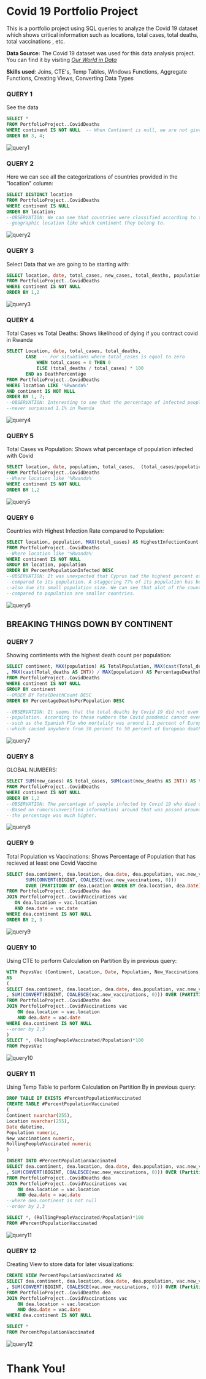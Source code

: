 # Covid 19 Portfolio Project
This is a portfolio project using SQL queries to analyze the Covid 19 dataset which shows critical information such as locations, total cases, total deaths, total vaccinations , etc.

**Data Source:** The Covid 19 dataset was used for this data analysis project. You can find it by visiting [*Our World in Data*](https://ourworldindata.org/covid-deaths)

**Skills used**: Joins, CTE's, Temp Tables, Windows Functions, Aggregate Functions, Creating Views, Converting Data Types

### QUERY 1      
See the data
```sql
SELECT *
FROM PortfolioProject..CovidDeaths
WHERE continent IS NOT NULL  -- When Continent is null, we are not given a country name in the "location" column, but a categorization
ORDER BY 3, 4;
```
![query1](https://github.com/Molo-M/Covid_PortfolioProject/blob/main/sql_images/Query_1.PNG)

### QUERY 2       
Here we can see all the categorizations of countries provided in the "location" column:
```sql
SELECT DISTINCT location
FROM PortfolioProject..CovidDeaths
WHERE continent IS NULL
ORDER BY location;
--OBSERVATION: We can see that countries were classified according to their income and their
--geographic location like which continent they belong to.
```
![query2](https://github.com/Molo-M/Covid_PortfolioProject/blob/main/sql_images/Query_2.PNG)

### QUERY 3    
Select Data that we are going to be starting with:
```sql
SELECT location, date, total_cases, new_cases, total_deaths, population
FROM PortfolioProject..CovidDeaths
WHERE continent IS NOT NULL
ORDER BY 1,2
```
![query3](https://github.com/Molo-M/Covid_PortfolioProject/blob/main/sql_images/Query_3.PNG)

### QUERY 4    
Total Cases vs Total Deaths: Shows likelihood of dying if you contract covid in Rwanda
```sql
SELECT Location, date, total_cases, total_deaths,
       CASE  -- For situations where total_cases is equal to zero
           WHEN total_cases = 0 THEN 0
           ELSE (total_deaths / total_cases) * 100
       END as DeathPercentage
FROM PortfolioProject..CovidDeaths
WHERE location LIKE '%Rwanda%'
AND continent IS NOT NULL
ORDER BY 1, 2;
--OBSERVATION: Interesting to see that the percentage of infected people who died after being infected
--never surpassed 1.1% in Rwanda
```
![query4](https://github.com/Molo-M/Covid_PortfolioProject/blob/main/sql_images/Query_4.PNG)

### QUERY 5
Total Cases vs Population: Shows what percentage of population infected with Covid
```sql
SELECT location, date, population, total_cases,  (total_cases/population)*100 AS PercentPopulationInfected
FROM PortfolioProject..CovidDeaths
--Where location like '%Rwanda%'
WHERE continent IS NOT NULL
ORDER BY 1,2
```
![query5](https://github.com/Molo-M/Covid_PortfolioProject/blob/main/sql_images/Query_5.PNG)

### QUERY 6
Countries with Highest Infection Rate compared to Population:
```sql
SELECT location, population, MAX(total_cases) AS HighestInfectionCount,  Max((total_cases/population))*100 AS PercentPopulationInfected
FROM PortfolioProject..CovidDeaths
--Where location like '%Rwanda%'
WHERE continent IS NOT NULL
GROUP BY location, population
ORDER BY PercentPopulationInfected DESC
--OBSERVATION: It was unexpected that Cyprus had the highest percent of people infected by Covid 19
--compared to its population. A staggering 77% of its population has been infected. Perhaps this
--also due its small population size. We can see that alot of the countries with high infection rates 
--compared to population are smaller countries.
```
![query6](https://github.com/Molo-M/Covid_PortfolioProject/blob/main/sql_images/Query_6.PNG)

## BREAKING THINGS DOWN BY CONTINENT

### QUERY 7
Showing contintents with the highest death count per population:
```sql
SELECT continent, MAX(population) AS TotalPopulation, MAX(cast(Total_deaths AS INT)) AS TotalDeathCount
, MAX(cast(Total_deaths AS INT)) / MAX(population) AS PercentageDeathsPerPopulation
FROM PortfolioProject..CovidDeaths
WHERE continent IS NOT NULL
GROUP BY continent
--ORDER BY TotalDeathCount DESC
ORDER BY PercentageDeathsPerPopulation DESC

--OBSERVATION: It seems that the total deaths by Covid 19 did not even reach 0.1 percent of any continent's
--population. According to these numbers the Covid pandemic cannot even compare to previous pandemics
--such as the Spanish Flu who mortality was around 1.1 percent of Europeans or the Black Plague
--which caused anywhere from 30 percent to 50 percent of European deaths.
```
![query7](https://github.com/Molo-M/Covid_PortfolioProject/blob/main/sql_images/Query_7.PNG)

### QUERY 8
GLOBAL NUMBERS:
```sql
SELECT SUM(new_cases) AS total_cases, SUM(cast(new_deaths AS INT)) AS total_deaths, SUM(cast(new_deaths AS INT))/SUM(New_Cases)*100 AS DeathPercentage
FROM PortfolioProject..CovidDeaths
WHERE continent IS NOT NULL 
ORDER BY 1,2
--OBSERVATION: The percentage of people infected by Covid 19 who died did not reach 1 percent.
--Based on rumors(unverified information) around that was passed around, it is assumed that 
--the percentage was much higher.
```
![query8](https://github.com/Molo-M/Covid_PortfolioProject/blob/main/sql_images/Query_8.PNG)

### QUERY 9
Total Population vs Vaccinations: Shows Percentage of Population that has recieved at least one Covid Vaccine
```sql
SELECT dea.continent, dea.location, dea.date, dea.population, vac.new_vaccinations,
       SUM(CONVERT(BIGINT, COALESCE(vac.new_vaccinations, 0))) 
       OVER (PARTITION BY dea.Location ORDER BY dea.location, dea.Date) AS RollingPeopleVaccinated
FROM PortfolioProject..CovidDeaths dea
JOIN PortfolioProject..CovidVaccinations vac
   ON dea.location = vac.location
   AND dea.date = vac.date
WHERE dea.continent IS NOT NULL
ORDER BY 2, 3
```
![query9](https://github.com/Molo-M/Covid_PortfolioProject/blob/main/sql_images/Query_9.PNG)

### QUERY 10
Using CTE to perform Calculation on Partition By in previous query:
```sql
WITH PopvsVac (Continent, Location, Date, Population, New_Vaccinations, RollingPeopleVaccinated)
AS
(
SELECT dea.continent, dea.location, dea.date, dea.population, vac.new_vaccinations
, SUM(CONVERT(BIGINT, COALESCE(vac.new_vaccinations, 0))) OVER (PARTITION BY dea.Location Order BY dea.location, dea.Date) AS RollingPeopleVaccinated
FROM PortfolioProject..CovidDeaths dea
JOIN PortfolioProject..CovidVaccinations vac
	ON dea.location = vac.location
	AND dea.date = vac.date
WHERE dea.continent IS NOT NULL 
--order by 2,3
)
SELECT *, (RollingPeopleVaccinated/Population)*100
FROM PopvsVac
```
![query10](https://github.com/Molo-M/Covid_PortfolioProject/blob/main/sql_images/Query_10.PNG)

### QUERY 11
Using Temp Table to perform Calculation on Partition By in previous query:
```sql
DROP TABLE IF EXISTS #PercentPopulationVaccinated
CREATE TABLE #PercentPopulationVaccinated
(
Continent nvarchar(255),
Location nvarchar(255),
Date datetime,
Population numeric,
New_vaccinations numeric,
RollingPeopleVaccinated numeric
)

INSERT INTO #PercentPopulationVaccinated
SELECT dea.continent, dea.location, dea.date, dea.population, vac.new_vaccinations
, SUM(CONVERT(BIGINT, COALESCE(vac.new_vaccinations, 0))) OVER (Partition by dea.Location Order by dea.location, dea.Date) AS RollingPeopleVaccinated
FROM PortfolioProject..CovidDeaths dea
JOIN PortfolioProject..CovidVaccinations vac
	ON dea.location = vac.location
	AND dea.date = vac.date
--where dea.continent is not null 
--order by 2,3

SELECT *, (RollingPeopleVaccinated/Population)*100
FROM #PercentPopulationVaccinated
```
![query11](https://github.com/Molo-M/Covid_PortfolioProject/blob/main/sql_images/Query_11.PNG)

### QUERY 12
Creating View to store data for later visualizations:
```sql
CREATE VIEW PercentPopulationVaccinated AS
SELECT dea.continent, dea.location, dea.date, dea.population, vac.new_vaccinations
, SUM(CONVERT(BIGINT, COALESCE(vac.new_vaccinations, 0))) OVER (Partition by dea.Location Order BY dea.location, dea.Date) AS RollingPeopleVaccinated
FROM PortfolioProject..CovidDeaths dea
JOIN PortfolioProject..CovidVaccinations vac
	ON dea.location = vac.location
	AND dea.date = vac.date
WHERE dea.continent IS NOT NULL 

SELECT *
FROM PercentPopulationVaccinated
```
![query12](https://github.com/Molo-M/Covid_PortfolioProject/blob/main/sql_images/Query_12.PNG)


# Thank You!
